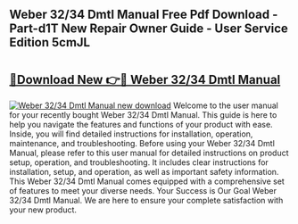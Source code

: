 ## Weber 32/34 Dmtl Manual Free Pdf Download - Part-d1T New Repair Owner Guide - User Service Edition 5cmJL

# <h2><a href="http://cf15225.oget.top/?id=Weber+32%2f34+Dmtl+Manual">🔗Download New 👉🔴 Weber 32/34 Dmtl Manual</a></h2>

[![Weber 32/34 Dmtl Manual new download](https://i.imgur.com/5g1atiW.png)](http://cf15225.oget.top/?id=Weber+32%2f34+Dmtl+Manual)
Welcome to the user manual for your recently bought Weber 32/34 Dmtl Manual. This guide is here to help you navigate the features and functions of your product with ease. Inside, you will find detailed instructions for installation, operation, maintenance, and troubleshooting. Before using your Weber 32/34 Dmtl Manual, please refer to this user manual for detailed instructions on product setup, operation, and troubleshooting. It includes clear instructions for installation, setup, and operation, as well as important safety information. This Weber 32/34 Dmtl Manual comes equipped with a comprehensive set of features to meet your diverse needs. Your Success is Our Goal Weber 32/34 Dmtl Manual. We are here to ensure your complete satisfaction with your new product.

